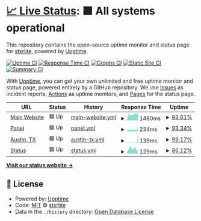 # [📈 Live Status](https://status.xoro-hosting.com): <!--live status--> **🟩 All systems operational**

This repository contains the open-source uptime monitor and status page for [stxrlite](twitch.tv/xxitzreaper), powered by [Upptime](https://github.com/upptime/upptime).

[![Uptime CI](https://github.com/stxrlite/xoro-updates/workflows/Uptime%20CI/badge.svg)](https://github.com/stxrlite/xoro-updates/actions?query=workflow%3A%22Uptime+CI%22)
[![Response Time CI](https://github.com/stxrlite/xoro-updates/workflows/Response%20Time%20CI/badge.svg)](https://github.com/stxrlite/xoro-updates/actions?query=workflow%3A%22Response+Time+CI%22)
[![Graphs CI](https://github.com/stxrlite/xoro-updates/workflows/Graphs%20CI/badge.svg)](https://github.com/stxrlite/xoro-updates/actions?query=workflow%3A%22Graphs+CI%22)
[![Static Site CI](https://github.com/stxrlite/xoro-updates/workflows/Static%20Site%20CI/badge.svg)](https://github.com/stxrlite/xoro-updates/actions?query=workflow%3A%22Static+Site+CI%22)
[![Summary CI](https://github.com/stxrlite/xoro-updates/workflows/Summary%20CI/badge.svg)](https://github.com/stxrlite/xoro-updates/actions?query=workflow%3A%22Summary+CI%22)

With [Upptime](https://upptime.js.org), you can get your own unlimited and free uptime monitor and status page, powered entirely by a GitHub repository. We use [Issues](https://github.com/stxrlite/xoro-updates/issues) as incident reports, [Actions](https://github.com/stxrlite/xoro-updates/actions) as uptime monitors, and [Pages](https://status.xoro-hosting.com) for the status page.

<!--start: status pages-->
<!-- This summary is generated by Upptime (https://github.com/upptime/upptime) -->
<!-- Do not edit this manually, your changes will be overwritten -->
<!-- prettier-ignore -->
| URL | Status | History | Response Time | Uptime |
| --- | ------ | ------- | ------------- | ------ |
| <img alt="" src="https://icons.duckduckgo.com/ip3/xoro-hosting.com.ico" height="13"> [Main Website](https://xoro-hosting.com) | 🟩 Up | [main-website.yml](https://github.com/stxrlite/xoro-updates/commits/HEAD/history/main-website.yml) | <details><summary><img alt="Response time graph" src="./graphs/main-website/response-time-week.png" height="20"> 1480ms</summary><br><a href="https://status.xoro-hosting.com/history/main-website"><img alt="Response time 1503" src="https://img.shields.io/endpoint?url=https%3A%2F%2Fraw.githubusercontent.com%2Fstxrlite%2Fxoro-updates%2FHEAD%2Fapi%2Fmain-website%2Fresponse-time.json"></a><br><a href="https://status.xoro-hosting.com/history/main-website"><img alt="24-hour response time 1584" src="https://img.shields.io/endpoint?url=https%3A%2F%2Fraw.githubusercontent.com%2Fstxrlite%2Fxoro-updates%2FHEAD%2Fapi%2Fmain-website%2Fresponse-time-day.json"></a><br><a href="https://status.xoro-hosting.com/history/main-website"><img alt="7-day response time 1480" src="https://img.shields.io/endpoint?url=https%3A%2F%2Fraw.githubusercontent.com%2Fstxrlite%2Fxoro-updates%2FHEAD%2Fapi%2Fmain-website%2Fresponse-time-week.json"></a><br><a href="https://status.xoro-hosting.com/history/main-website"><img alt="30-day response time 1503" src="https://img.shields.io/endpoint?url=https%3A%2F%2Fraw.githubusercontent.com%2Fstxrlite%2Fxoro-updates%2FHEAD%2Fapi%2Fmain-website%2Fresponse-time-month.json"></a><br><a href="https://status.xoro-hosting.com/history/main-website"><img alt="1-year response time 1503" src="https://img.shields.io/endpoint?url=https%3A%2F%2Fraw.githubusercontent.com%2Fstxrlite%2Fxoro-updates%2FHEAD%2Fapi%2Fmain-website%2Fresponse-time-year.json"></a></details> | <details><summary><a href="https://status.xoro-hosting.com/history/main-website">93.61%</a></summary><a href="https://status.xoro-hosting.com/history/main-website"><img alt="All-time uptime 98.26%" src="https://img.shields.io/endpoint?url=https%3A%2F%2Fraw.githubusercontent.com%2Fstxrlite%2Fxoro-updates%2FHEAD%2Fapi%2Fmain-website%2Fuptime.json"></a><br><a href="https://status.xoro-hosting.com/history/main-website"><img alt="24-hour uptime 100.00%" src="https://img.shields.io/endpoint?url=https%3A%2F%2Fraw.githubusercontent.com%2Fstxrlite%2Fxoro-updates%2FHEAD%2Fapi%2Fmain-website%2Fuptime-day.json"></a><br><a href="https://status.xoro-hosting.com/history/main-website"><img alt="7-day uptime 93.61%" src="https://img.shields.io/endpoint?url=https%3A%2F%2Fraw.githubusercontent.com%2Fstxrlite%2Fxoro-updates%2FHEAD%2Fapi%2Fmain-website%2Fuptime-week.json"></a><br><a href="https://status.xoro-hosting.com/history/main-website"><img alt="30-day uptime 98.26%" src="https://img.shields.io/endpoint?url=https%3A%2F%2Fraw.githubusercontent.com%2Fstxrlite%2Fxoro-updates%2FHEAD%2Fapi%2Fmain-website%2Fuptime-month.json"></a><br><a href="https://status.xoro-hosting.com/history/main-website"><img alt="1-year uptime 98.26%" src="https://img.shields.io/endpoint?url=https%3A%2F%2Fraw.githubusercontent.com%2Fstxrlite%2Fxoro-updates%2FHEAD%2Fapi%2Fmain-website%2Fuptime-year.json"></a></details>
| <img alt="" src="https://icons.duckduckgo.com/ip3/portal.xoro-hosting.com.ico" height="13"> [Panel](https://portal.xoro-hosting.com) | 🟩 Up | [panel.yml](https://github.com/stxrlite/xoro-updates/commits/HEAD/history/panel.yml) | <details><summary><img alt="Response time graph" src="./graphs/panel/response-time-week.png" height="20"> 234ms</summary><br><a href="https://status.xoro-hosting.com/history/panel"><img alt="Response time 204" src="https://img.shields.io/endpoint?url=https%3A%2F%2Fraw.githubusercontent.com%2Fstxrlite%2Fxoro-updates%2FHEAD%2Fapi%2Fpanel%2Fresponse-time.json"></a><br><a href="https://status.xoro-hosting.com/history/panel"><img alt="24-hour response time 234" src="https://img.shields.io/endpoint?url=https%3A%2F%2Fraw.githubusercontent.com%2Fstxrlite%2Fxoro-updates%2FHEAD%2Fapi%2Fpanel%2Fresponse-time-day.json"></a><br><a href="https://status.xoro-hosting.com/history/panel"><img alt="7-day response time 234" src="https://img.shields.io/endpoint?url=https%3A%2F%2Fraw.githubusercontent.com%2Fstxrlite%2Fxoro-updates%2FHEAD%2Fapi%2Fpanel%2Fresponse-time-week.json"></a><br><a href="https://status.xoro-hosting.com/history/panel"><img alt="30-day response time 204" src="https://img.shields.io/endpoint?url=https%3A%2F%2Fraw.githubusercontent.com%2Fstxrlite%2Fxoro-updates%2FHEAD%2Fapi%2Fpanel%2Fresponse-time-month.json"></a><br><a href="https://status.xoro-hosting.com/history/panel"><img alt="1-year response time 204" src="https://img.shields.io/endpoint?url=https%3A%2F%2Fraw.githubusercontent.com%2Fstxrlite%2Fxoro-updates%2FHEAD%2Fapi%2Fpanel%2Fresponse-time-year.json"></a></details> | <details><summary><a href="https://status.xoro-hosting.com/history/panel">93.34%</a></summary><a href="https://status.xoro-hosting.com/history/panel"><img alt="All-time uptime 98.17%" src="https://img.shields.io/endpoint?url=https%3A%2F%2Fraw.githubusercontent.com%2Fstxrlite%2Fxoro-updates%2FHEAD%2Fapi%2Fpanel%2Fuptime.json"></a><br><a href="https://status.xoro-hosting.com/history/panel"><img alt="24-hour uptime 100.00%" src="https://img.shields.io/endpoint?url=https%3A%2F%2Fraw.githubusercontent.com%2Fstxrlite%2Fxoro-updates%2FHEAD%2Fapi%2Fpanel%2Fuptime-day.json"></a><br><a href="https://status.xoro-hosting.com/history/panel"><img alt="7-day uptime 93.34%" src="https://img.shields.io/endpoint?url=https%3A%2F%2Fraw.githubusercontent.com%2Fstxrlite%2Fxoro-updates%2FHEAD%2Fapi%2Fpanel%2Fuptime-week.json"></a><br><a href="https://status.xoro-hosting.com/history/panel"><img alt="30-day uptime 98.17%" src="https://img.shields.io/endpoint?url=https%3A%2F%2Fraw.githubusercontent.com%2Fstxrlite%2Fxoro-updates%2FHEAD%2Fapi%2Fpanel%2Fuptime-month.json"></a><br><a href="https://status.xoro-hosting.com/history/panel"><img alt="1-year uptime 98.17%" src="https://img.shields.io/endpoint?url=https%3A%2F%2Fraw.githubusercontent.com%2Fstxrlite%2Fxoro-updates%2FHEAD%2Fapi%2Fpanel%2Fuptime-year.json"></a></details>
| <img alt="" src="https://icons.duckduckgo.com/ip3/null.ico" height="13"> [Austin, TX](102.129.215.151) | 🟩 Up | [austin-tx.yml](https://github.com/stxrlite/xoro-updates/commits/HEAD/history/austin-tx.yml) | <details><summary><img alt="Response time graph" src="./graphs/austin-tx/response-time-week.png" height="20"> 139ms</summary><br><a href="https://status.xoro-hosting.com/history/austin-tx"><img alt="Response time 59" src="https://img.shields.io/endpoint?url=https%3A%2F%2Fraw.githubusercontent.com%2Fstxrlite%2Fxoro-updates%2FHEAD%2Fapi%2Faustin-tx%2Fresponse-time.json"></a><br><a href="https://status.xoro-hosting.com/history/austin-tx"><img alt="24-hour response time 41" src="https://img.shields.io/endpoint?url=https%3A%2F%2Fraw.githubusercontent.com%2Fstxrlite%2Fxoro-updates%2FHEAD%2Fapi%2Faustin-tx%2Fresponse-time-day.json"></a><br><a href="https://status.xoro-hosting.com/history/austin-tx"><img alt="7-day response time 139" src="https://img.shields.io/endpoint?url=https%3A%2F%2Fraw.githubusercontent.com%2Fstxrlite%2Fxoro-updates%2FHEAD%2Fapi%2Faustin-tx%2Fresponse-time-week.json"></a><br><a href="https://status.xoro-hosting.com/history/austin-tx"><img alt="30-day response time 59" src="https://img.shields.io/endpoint?url=https%3A%2F%2Fraw.githubusercontent.com%2Fstxrlite%2Fxoro-updates%2FHEAD%2Fapi%2Faustin-tx%2Fresponse-time-month.json"></a><br><a href="https://status.xoro-hosting.com/history/austin-tx"><img alt="1-year response time 59" src="https://img.shields.io/endpoint?url=https%3A%2F%2Fraw.githubusercontent.com%2Fstxrlite%2Fxoro-updates%2FHEAD%2Fapi%2Faustin-tx%2Fresponse-time-year.json"></a></details> | <details><summary><a href="https://status.xoro-hosting.com/history/austin-tx">99.17%</a></summary><a href="https://status.xoro-hosting.com/history/austin-tx"><img alt="All-time uptime 99.70%" src="https://img.shields.io/endpoint?url=https%3A%2F%2Fraw.githubusercontent.com%2Fstxrlite%2Fxoro-updates%2FHEAD%2Fapi%2Faustin-tx%2Fuptime.json"></a><br><a href="https://status.xoro-hosting.com/history/austin-tx"><img alt="24-hour uptime 100.00%" src="https://img.shields.io/endpoint?url=https%3A%2F%2Fraw.githubusercontent.com%2Fstxrlite%2Fxoro-updates%2FHEAD%2Fapi%2Faustin-tx%2Fuptime-day.json"></a><br><a href="https://status.xoro-hosting.com/history/austin-tx"><img alt="7-day uptime 99.17%" src="https://img.shields.io/endpoint?url=https%3A%2F%2Fraw.githubusercontent.com%2Fstxrlite%2Fxoro-updates%2FHEAD%2Fapi%2Faustin-tx%2Fuptime-week.json"></a><br><a href="https://status.xoro-hosting.com/history/austin-tx"><img alt="30-day uptime 99.70%" src="https://img.shields.io/endpoint?url=https%3A%2F%2Fraw.githubusercontent.com%2Fstxrlite%2Fxoro-updates%2FHEAD%2Fapi%2Faustin-tx%2Fuptime-month.json"></a><br><a href="https://status.xoro-hosting.com/history/austin-tx"><img alt="1-year uptime 99.70%" src="https://img.shields.io/endpoint?url=https%3A%2F%2Fraw.githubusercontent.com%2Fstxrlite%2Fxoro-updates%2FHEAD%2Fapi%2Faustin-tx%2Fuptime-year.json"></a></details>
| <img alt="" src="https://icons.duckduckgo.com/ip3/status.xoro-hosting.com.ico" height="13"> [Status](https://status.xoro-hosting.com) | 🟩 Up | [status.yml](https://github.com/stxrlite/xoro-updates/commits/HEAD/history/status.yml) | <details><summary><img alt="Response time graph" src="./graphs/status/response-time-week.png" height="20"> 129ms</summary><br><a href="https://status.xoro-hosting.com/history/status"><img alt="Response time 133" src="https://img.shields.io/endpoint?url=https%3A%2F%2Fraw.githubusercontent.com%2Fstxrlite%2Fxoro-updates%2FHEAD%2Fapi%2Fstatus%2Fresponse-time.json"></a><br><a href="https://status.xoro-hosting.com/history/status"><img alt="24-hour response time 130" src="https://img.shields.io/endpoint?url=https%3A%2F%2Fraw.githubusercontent.com%2Fstxrlite%2Fxoro-updates%2FHEAD%2Fapi%2Fstatus%2Fresponse-time-day.json"></a><br><a href="https://status.xoro-hosting.com/history/status"><img alt="7-day response time 129" src="https://img.shields.io/endpoint?url=https%3A%2F%2Fraw.githubusercontent.com%2Fstxrlite%2Fxoro-updates%2FHEAD%2Fapi%2Fstatus%2Fresponse-time-week.json"></a><br><a href="https://status.xoro-hosting.com/history/status"><img alt="30-day response time 133" src="https://img.shields.io/endpoint?url=https%3A%2F%2Fraw.githubusercontent.com%2Fstxrlite%2Fxoro-updates%2FHEAD%2Fapi%2Fstatus%2Fresponse-time-month.json"></a><br><a href="https://status.xoro-hosting.com/history/status"><img alt="1-year response time 133" src="https://img.shields.io/endpoint?url=https%3A%2F%2Fraw.githubusercontent.com%2Fstxrlite%2Fxoro-updates%2FHEAD%2Fapi%2Fstatus%2Fresponse-time-year.json"></a></details> | <details><summary><a href="https://status.xoro-hosting.com/history/status">86.12%</a></summary><a href="https://status.xoro-hosting.com/history/status"><img alt="All-time uptime 96.10%" src="https://img.shields.io/endpoint?url=https%3A%2F%2Fraw.githubusercontent.com%2Fstxrlite%2Fxoro-updates%2FHEAD%2Fapi%2Fstatus%2Fuptime.json"></a><br><a href="https://status.xoro-hosting.com/history/status"><img alt="24-hour uptime 100.00%" src="https://img.shields.io/endpoint?url=https%3A%2F%2Fraw.githubusercontent.com%2Fstxrlite%2Fxoro-updates%2FHEAD%2Fapi%2Fstatus%2Fuptime-day.json"></a><br><a href="https://status.xoro-hosting.com/history/status"><img alt="7-day uptime 86.12%" src="https://img.shields.io/endpoint?url=https%3A%2F%2Fraw.githubusercontent.com%2Fstxrlite%2Fxoro-updates%2FHEAD%2Fapi%2Fstatus%2Fuptime-week.json"></a><br><a href="https://status.xoro-hosting.com/history/status"><img alt="30-day uptime 96.10%" src="https://img.shields.io/endpoint?url=https%3A%2F%2Fraw.githubusercontent.com%2Fstxrlite%2Fxoro-updates%2FHEAD%2Fapi%2Fstatus%2Fuptime-month.json"></a><br><a href="https://status.xoro-hosting.com/history/status"><img alt="1-year uptime 96.10%" src="https://img.shields.io/endpoint?url=https%3A%2F%2Fraw.githubusercontent.com%2Fstxrlite%2Fxoro-updates%2FHEAD%2Fapi%2Fstatus%2Fuptime-year.json"></a></details>

<!--end: status pages-->

[**Visit our status website →**](https://status.xoro-hosting.com)

## 📄 License

- Powered by: [Upptime](https://github.com/upptime/upptime)
- Code: [MIT](./LICENSE) © [stxrlite](twitch.tv/xxitzreaper)
- Data in the `./history` directory: [Open Database License](https://opendatacommons.org/licenses/odbl/1-0/)
